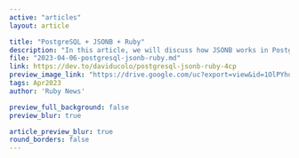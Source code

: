 ```yaml
---
active: "articles"
layout: article

title: "PostgreSQL + JSONB + Ruby"
description: "In this article, we will discuss how JSONB works in Postgres and how it can be used in conjunction with Rails."
file: "2023-04-06-postgresql-jsonb-ruby.md"
link: https://dev.to/daviducolo/postgresql-jsonb-ruby-4cp  
preview_image_link: "https://drive.google.com/uc?export=view&id=1OlPYhuPUchzHhBQr8x59MIDFtogWIrQC"
tags: Apr2023
author: 'Ruby News'

preview_full_background: false
preview_blur: true

article_preview_blur: true
round_borders: false
---
```

